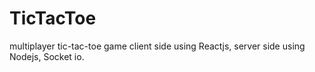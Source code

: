 # TicTacToe
multiplayer tic-tac-toe game client side using Reactjs, server side using Nodejs, Socket io.
